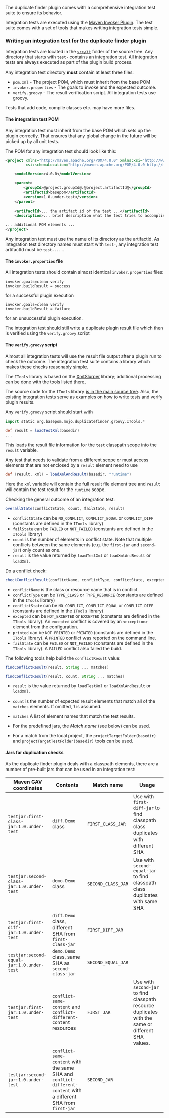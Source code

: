 The duplicate finder plugin comes with a comprehensive integration test suite to ensure its behavior.

Integration tests are executed using the [Maven Invoker Plugin](http://maven.apache.org/plugins/maven-invoker-plugin/integration-test-mojo.html). The test suite comes with a set of tools that makes writing integration tests simple.

### Writing an integration test for the duplicate finder plugin

Integration tests are located in the [`src/it`](https://github.com/basepom/duplicate-finder-maven-plugin/tree/master/src/it) folder of the source tree. Any directory that starts with `test-` contains an integration test. All integration tests are always executed as part of the plugin build process.

Any integration test directory **must** contain at least three files:

* `pom.xml` - The project POM, which must inherit from the base POM
* `invoker.properties` - The goals to invoke and the expected outcome.
* `verify.groovy` - The result verification script. All integration tests use groovy.

Tests that add code, compile classes etc. may have more files.

#### The integration test POM

Any integration test must inherit from the base POM which sets up the plugin correctly. That ensures that any global change in the future will be picked up by all unit tests.

The POM for any integration test should look like this:

```xml
<project xmlns="http://maven.apache.org/POM/4.0.0" xmlns:xsi="http://www.w3.org/2001/XMLSchema-instance"
         xsi:schemaLocation="http://maven.apache.org/POM/4.0.0 http://maven.apache.org/maven-v4_0_0.xsd">

    <modelVersion>4.0.0</modelVersion>

    <parent>
        <groupId>@project.groupId@.@project.artifactId@</groupId>
        <artifactId>basepom</artifactId>
        <version>1.0.under-test</version>
    </parent>

    <artifactId>... the artifact id of the test ...</artifactId>
    <description>... brief description what the test tries to accomplish ...</description>

... additional POM elements ...
</project>
```

Any integration test must use the name of its directory as the artifactId. As integration test directory names must start with `test-`, any integration test artifactId must be `test-....`.

#### The `invoker.properties` file

All integration tests should contain almost identical `invoker.properties` files:

```properties
invoker.goals=clean verify
invoker.buildResult = success
```

for a successful plugin execution

```properties
invoker.goals=clean verify
invoker.buildResult = failure
```

for an unsuccessful plugin execution.

The integration test should still write a duplicate plugin result file which then is verified using the `verify.groovy` script

#### The `verify.groovy` script

Almost all integration tests will use the result file output after a plugin run to check the outcome. The integration test suite contains a library which makes these checks reasonably simple.

The `ITools` library is based on the [XmlSlurper](http://groovy.codehaus.org/Reading+XML+using+Groovy%27s+XmlSlurper) library; additional processing can be done with the tools listed there.

The source code for the `ITools` library [is in the main source tree](https://github.com/basepom/duplicate-finder-maven-plugin/blob/master/src/test/groovy/org/basepom/mojo/duplicatefinder/ITools.groovy). Also, the existing integration tests serve as examples on how to write tests and verify plugin results.

Any `verify.groovy` script should start with

```groovy
import static org.basepom.mojo.duplicatefinder.groovy.ITools.*

def result = loadTestXml(basedir)
...
```

This loads the result file information for the `test` classpath scope into the `result` variable.

Any test that needs to validate from a different scope or must access elements that are not enclosed by a `result` element need to use

```groovy
def (result, xml) = loadXmlAndResult(basedir, "runtime")
```

Here the `xml` variable will contain the full result file element tree and `result` will contain the test result for the `runtime` scope.


Checking the general outcome of an integration test:

```groovy
overallState(conflictState, count, failState, result)
```

* `conflictState` can be `NO_CONFLICT`, `CONFLICT_EQUAL` or `CONFLICT_DIFF` (constants are defined in the `ITools` library)
* `failState` can be `FAILED` or `NOT_FAILED`  (constants are defined in the `ITools` library)
* `count` is the number of elements in conflict state. Note that multiple conflicts between the same elements (e.g. the `first-jar` and `second-jar`) only count as one.
* `result` is the value returned by `loadTestXml` or `loadXmlAndResult` or `loadXml`.

Do a conflict check:

```groovy
checkConflictResult(conflictName, conflictType, conflictState, excepted, printed, failState, conflictResult)
```

* `conflictName` is the class or resource name that is in conflict.
* `conflictType` can be `TYPE_CLASS` or `TYPE_RESOURCE` (constants are defined in the `ITools` library)
* `conflictState` can be `NO_CONFLICT`, `CONFLICT_EQUAL` or `CONFLICT_DIFF` (constants are defined in the `ITools` library)
* `excepted` can be `NOT_EXCEPTED` or `EXCEPTED` (constants are defined in the `ITools` library). An `excepted` conflict is covered by an `<exception>` element from the configuration.
* `printed` can be `NOT_PRINTED` or `PRINTED` (constants are defined in the `ITools` library). A `PRINTED` conflict was reported on the command line.
* `failState` can be `FAILED` or `NOT_FAILED`  (constants are defined in the `ITools` library). A `FAILED` conflict also failed the build.

The following tools help build the `conflictResult` value:

```groovy
findConflictResult(result, String ... matches)

findConflictResult(result, count, String ... matches)
```

* `result` is the value returned by `loadTestXml` or `loadXmlAndResult` or `loadXml`.
* `count` is the number of expected result elements that match all of the `matches` elements. If omitted, *1* is assumed.
* `matches` A list of element names that match the test results.

* For the predefined jars, the *Match name* (see below) can be used.
* For a match from the local project, the `projectTargetFolder(basedir)` and `projectTargetTestFolder(basedir)` tools can be used.


#### Jars for duplication checks

As the duplicate finder plugin deals with a classpath elements, there are a number of pre-built jars that can be used in an integration test:

| Maven GAV coordinates | Contents | Match name | Usage |
| --------------------- | -------- | ---------- | ----- |
| `testjar:first-class-jar:1.0.under-test` | `diff.Demo` class | `FIRST_CLASS_JAR` | Use with `first-diff-jar` to find classpath class duplicates with different SHA |
| `testjar:second-class-jar:1.0.under-test` | `demo.Demo` class | `SECOND_CLASS_JAR` | Use with `second-equal-jar` to find classpath class duplicates with same SHA |
| `testjar:first-diff-jar:1.0.under-test` | `diff.Demo` class, different SHA from `first-class-jar` | `FIRST_DIFF_JAR` | |
| `testjar:second-equal-jar:1.0.under-test` | `demo.Demo` class, same SHA as `second-class-jar` | `SECOND_EQUAL_JAR` | |
| `testjar:first-jar:1.0.under-test` | `conflict-same-content` and `conflict-different-content` resources | `FIRST_JAR` | Use with `second-jar` to find classpath resource duplicates with the same or different SHA values. |
| `testjar:second-jar:1.0.under-test` |`conflict-same-content` with the same SHA and `conflict-different-content` with a different SHA from `first-jar` | `SECOND_JAR` | |

